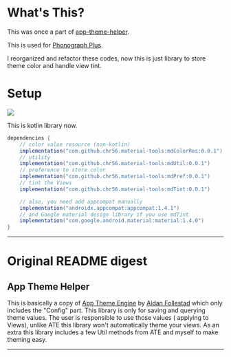 # What's This?

This was once a part of [app-theme-helper](https://github.com/kabouzeid/app-theme-helper).

This is used for [Phonograph Plus](https://github.com/chr56/Phonograph_Plus).

I reorganized and refactor these codes, now this is just library to store theme color and handle
view tint.

# Setup

[![](https://jitpack.io/v/chr56/material-tools.svg)](https://jitpack.io/#chr56/material-tools)

This is kotlin library now.

```groovy
dependencies {
    // color value resource (non-kotlin)
    implementation("com.github.chr56.material-tools:mdColorRes:0.0.1")
    // utility
    implementation("com.github.chr56.material-tools:mdUtil:0.0.1")
    // preference to store color
    implementation("com.github.chr56.material-tools:mdPref:0.0.1")
    // tint the Views
    implementation("com.github.chr56.material-tools:mdTint:0.0.1")

    // also, you need add appcompat manually
    implementation("androidx.appcompat:appcompat:1.4.1")
    // and Google material design library if you use mdTint
    implementation("com.google.android.material:material:1.4.0")
}
```

---

# Original README digest

## App Theme Helper

This is basically a copy of [App Theme Engine](https://github.com/afollestad/app-theme-engine)
by [Aidan Follestad](https://github.com/afollestad) which only includes the "Config" part. This
library is only for saving and querying theme values. The user is responsible to use those values (
applying to Views), unlike ATE this library won't automatically theme your views. As an extra this
library includes a few Util methods from ATE and myself to make theming easy.

---